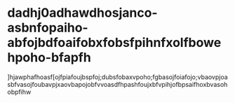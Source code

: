 # dadhj0adhawdhosjanco-asbnfopaiho-abfojbdfoaifobxfobsfpihnfxolfbowehpoho-bfapfh
]hjawphafhoasf[ojfpiafoujbspfoj;dubsfobaxvpoho;fgbasojfoiafojo;vbaovpjoasbfvasojfoubavpjxaovbapojobfvvoasdfhpashfoujxbfvpihjofbpsaifhoxbvasohobpfihw
